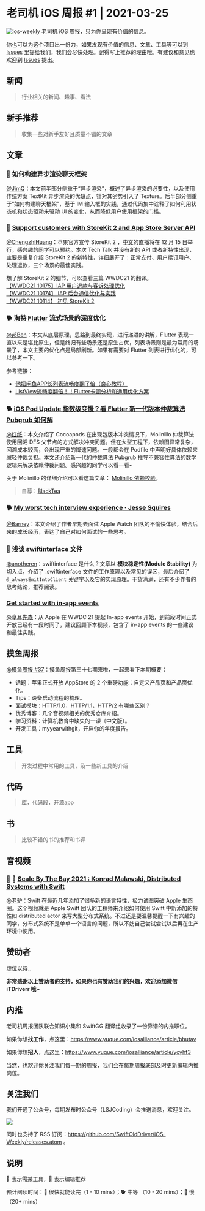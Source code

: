 # 老司机 iOS 周报 #1 | 2021-03-25

![ios-weekly](https://github.com/SwiftOldDriver/iOS-Weekly/blob/master/assets/ios-weekly.png?raw=true)
老司机 iOS 周报，只为你呈现有价值的信息。

你也可以为这个项目出一份力，如果发现有价值的信息、文章、工具等可以到 [Issues](https://github.com/SwiftOldDriver/iOS-Weekly/issues) 里提给我们，我们会尽快处理。记得写上推荐的理由哦。有建议和意见也欢迎到 [Issues](https://github.com/SwiftOldDriver/iOS-Weekly/issues) 提出。

## 新闻

> 行业相关的新闻、趣事、看法

## 新手推荐

> 收集一些对新手友好且质量不错的文章

## 文章

### 🐎 [如何构建异步渲染聊天框架](https://mp.weixin.qq.com/s/CAoTWjjnPBzALPBDZaU54g)

[@JimQ](https://github.com/waz0820)：本文前半部分侧重于“异步渲染”，概述了异步渲染的必要性，以及使用传统方案 TextKit 异步渲染的优缺点，针对其劣势引入了 Texture。后半部分侧重于“如何构建聊天框架”，基于 IM 输入框的实践，通过代码集中诠释了如何利用状态机和状态驱动来驱动 UI 的变化，从而降低用户使用框架的门槛。

### 🐎 [Support customers with StoreKit 2 and App Store Server API](https://developer.apple.com/videos/play/tech-talks/10887/)

[@ChengzhiHuang](https://github.com/ChengzhiHuang)：苹果官方宣传 StoreKit 2 ，[中文](https://developer.apple.com/events/tech-talks/dashboard/7DH6V3D8RM/dashboard)的直播将在 12 月 15 日举行，感兴趣的同学可以预约。本次 Tech Talk 并没有新的 API 或者新特性出现，主要是重复介绍 StoreKit 2 的新特性，详细展开了：正常支付、用户续订用户、处理退款，三个场景的最佳实践。

想了解 StoreKit 2 的细节，可以查看三篇 WWDC21 的翻译。  
[【WWDC21 10175】IAP 用户退款与客诉处理优化](https://xiaozhuanlan.com/topic/8670251439)  
[【WWDC21 10174】 IAP 后台通信优化与实践](https://xiaozhuanlan.com/topic/3768514920)  
[【WWDC21 10114】 初见 StoreKit 2](https://xiaozhuanlan.com/topic/6138790425)


### 🐕 [淘特 Flutter 流式场景的深度优化](https://mp.weixin.qq.com/s/H2VqX6qSJ1KLkXB5p4S0dw)

[@邦Ben](https://weibo.com/linwenbang)：本文从底层原理，思路到最终实现，进行递进的讲解，Flutter 表现一直以来是堪比原生，但是终归有些场景还是原生占优，列表场景则是最为常用的场景了，本文主要的优化点是局部刷新。如果有需要对 Flutter 列表进行优化的，可以参考一下。

参考链接：
- [他把闲鱼APP长列表流畅度翻了倍（良心教程）](https://mp.weixin.qq.com/s?__biz=MzU4MDUxOTI5NA==&mid=2247486101&idx=1&sn=171d269a324748f01e5c92fbaa54854f&chksm=fd54de84ca2357920b822902ea8b23137d83e2f4f7340fabae819182cba2585181be5455e5b2&scene=21#wechat_redirect)
- [ListView流畅度翻倍！！Flutter卡顿分析和通用优化方案](https://juejin.cn/post/6940134891606507534)


### 🐕 [iOS Pod Update 指数级变慢？看 Flutter 新一代版本仲裁算法 Pubgrub 如何解](https://mp.weixin.qq.com/s/Ulz9FafWwtbefVuikTMj7Q)

[@红纸](https://github.com/nianran)：本文介绍了 Cocoapods 在出现包版本冲突情况下，Molinillo 仲裁算法使用回溯 DFS 父节点的方式解决冲突问题。但在大型工程下，依赖图异常复杂，回溯成本较高，会出现严重的降速问题。一般都会在 Podfile 中声明好具体依赖来减轻仲裁负担。本文还介绍新一代的仲裁算法 Pubgrub 推导不兼容性算法的数学逻辑来解决依赖仲裁问题。感兴趣的同学可以看一看~

关于 Molinillo 的详细介绍可以看这篇文章： [Molinillo 依赖校验](https://mp.weixin.qq.com/s/Kux4B4piqR43RLwiHRcHUQ)。
> 自荐：[BlackTea](https://juejin.cn/user/4406498332782141)

### 🐕 [My worst tech interview experience · Jesse Squires](https://www.jessesquires.com/blog/2021/12/01/my-worst-tech-interview-experience/)

[@Barney](https://github.com/BarneyZhaoooo)：本文介绍了作者早期去面试 Apple Watch 团队的不愉快体验，结合后来的成长经历，表达了自己对如何面试的一些思考。

### 🐢 [浅谈 swiftinterface 文件](https://mp.weixin.qq.com/s/LVxFTp4nLHZDU_PqdsnX6Q)

[@anotheren](https://github.com/anotheren)：swiftinterface 是什么？文章以 **模块稳定性(Module Stability)** 为切入点，介绍了 .swiftinterface 文件的工作原理以及常见的误区，最后介绍了 `@_alwaysEmitIntoClient` 关键字以及它的实现原理。干货满满，还有不少作者的思考结论，推荐阅读。

### [Get started with in-app events](https://developer.apple.com/videos/play/tech-talks/10889/)

[@享耳先森](https://github.com/iblacksun)：从 Apple 在 WWDC 21 提起 In-app events 开始，到前段时间正式开放已经有一段时间了，建议回顾下本视频，包含了 in-app events 的一些建议和最佳实践。

## 摸鱼周报

[@摸鱼周报 #37](https://mp.weixin.qq.com/s/PwZ2nIHRo0GDsjMx7lSFLg)：摸鱼周报第三十七期来啦，一起来看下本期概要：

* 话题：苹果正式开放 AppStore 的 2 个重磅功能：自定义产品页和产品页优化。
* Tips：设备启动流程的梳理。
* 面试模块：HTTP/1.0，HTTP/1.1，HTTP/2 有哪些区别？
* 优秀博客：几个音视频相关的优秀仓库介绍。
* 学习资料：计算机教育中缺失的一课（中文版）。
* 开发工具：myyearwithgit，开启你的年度报告。

## 工具

> 开发过程中常用的工具，及一些新工具的介绍

## 代码

> 库，代码段，开源app

## 书

> 比较不错的书的推荐和书评

## 音视频

### 🚧 🐢 [Scale By The Bay 2021 : Konrad Malawski, Distributed Systems with Swift](https://www.youtube.com/watch?v=7yu6mEq8R2Q&ab_channel=FunctionalTV)

[@老驴](https://weibo.com/u/6090610445)：Swift 在最近几年添加了很多新的语言特性，极力试图突破 Apple 生态圈。这个视频就是 Apple Swift 团队的工程师来介绍如何使用 Swift 中新添加的特性如 distributed actor 来写大型分布式系统。不过还是要温馨提醒一下有兴趣的同学，分布式系统不是单单一个语言的问题，所以不妨自己尝试尝试以后再在生产环境中使用。

## 赞助者

虚位以待..

**非常感谢以上赞助者的支持，如果你也有赞助我们的兴趣，欢迎添加微信 iTDriverr 哦~**

## 内推

老司机周报团队联合知识小集和 SwiftGG 翻译组收录了一份靠谱的内推职位。

如果你想**找工作**，点这里：https://www.yuque.com/iosalliance/article/bhutav

如果你想**招人**，点这里：https://www.yuque.com/iosalliance/article/ycyhf3

当然，也欢迎你关注我们每一期的周报，我们会在每期周报底部及时更新编辑内推岗位。

## 关注我们

我们开通了公众号，每期发布时公众号（LSJCoding）会推送消息，欢迎关注。

![](https://github.com/SwiftOldDriver/iOS-Weekly/blob/master/assets/qrcode_for_wechat.jpg?raw=true)

同时也支持了 RSS 订阅：https://github.com/SwiftOldDriver/iOS-Weekly/releases.atom 。

## 说明

🚧 表示需某工具，🌟 表示编辑推荐

预计阅读时间：🐎 很快就能读完（1 - 10 mins）；🐕 中等 （10 - 20 mins）；🐢 慢（20+ mins）
